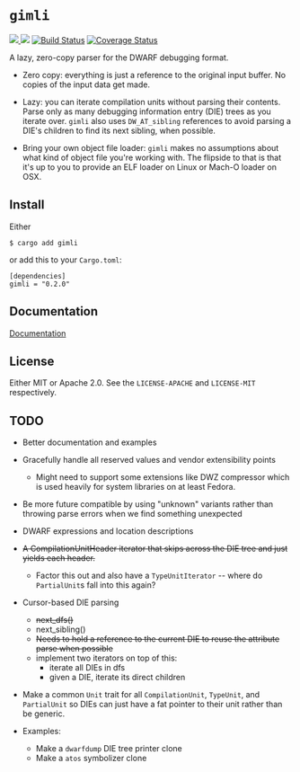 # `gimli`

[![](http://meritbadge.herokuapp.com/gimli) ![](https://img.shields.io/crates/d/gimli.png)](https://crates.io/crates/gimli) [![Build Status](https://travis-ci.org/fitzgen/gimli.png?branch=master)](https://travis-ci.org/fitzgen/gimli) [![Coverage Status](https://coveralls.io/repos/github/fitzgen/gimli/badge.svg?branch=master)](https://coveralls.io/github/fitzgen/gimli?branch=master)

A lazy, zero-copy parser for the DWARF debugging format.

* Zero copy: everything is just a reference to the original input buffer. No
  copies of the input data get made.

* Lazy: you can iterate compilation units without parsing their
  contents. Parse only as many debugging information entry (DIE) trees as you
  iterate over. `gimli` also uses `DW_AT_sibling` references to avoid parsing a
  DIE's children to find its next sibling, when possible.

* Bring your own object file loader: `gimli` makes no assumptions about what
  kind of object file you're working with. The flipside to that is that it's up
  to you to provide an ELF loader on Linux or Mach-O loader on OSX.

## Install

Either

    $ cargo add gimli

or add this to your `Cargo.toml`:

    [dependencies]
    gimli = "0.2.0"

## Documentation

[Documentation](http://fitzgen.github.io/gimli/gimli/index.html)

## License

Either MIT or Apache 2.0. See the `LICENSE-APACHE` and `LICENSE-MIT`
respectively.

## TODO

* Better documentation and examples

* Gracefully handle all reserved values and vendor extensibility points
    * Might need to support some extensions like DWZ compressor which is used
      heavily for system libraries on at least Fedora.

* Be more future compatible by using "unknown" variants rather than throwing
  parse errors when we find something unexpected

* DWARF expressions and location descriptions

* ~~A CompilationUnitHeader iterator that skips across the DIE tree and just
  yields each header.~~
    * Factor this out and also have a `TypeUnitIterator` -- where do
      `PartialUnit`s fall into this again?

* Cursor-based DIE parsing
    * ~~next_dfs()~~
    * next_sibling()
    * ~~Needs to hold a reference to the current DIE to reuse the attribute parse
      when possible~~
    * implement two iterators on top of this:
        * iterate all DIEs in dfs
        * given a DIE, iterate its direct children

* Make a common `Unit` trait for all `CompilationUnit`, `TypeUnit`, and
  `PartialUnit` so DIEs can just have a fat pointer to their unit rather than be
  generic.

* Examples:
  * Make a `dwarfdump` DIE tree printer clone
  * Make a `atos` symbolizer clone
